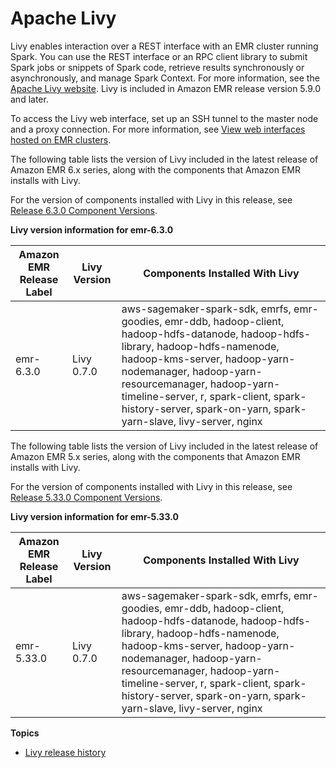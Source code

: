 # Apache Livy<a name="emr-livy"></a>

Livy enables interaction over a REST interface with an EMR cluster running Spark\. You can use the REST interface or an RPC client library to submit Spark jobs or snippets of Spark code, retrieve results synchronously or asynchronously, and manage Spark Context\. For more information, see the [Apache Livy website](https://livy.incubator.apache.org/)\. Livy is included in Amazon EMR release version 5\.9\.0 and later\.

To access the Livy web interface, set up an SSH tunnel to the master node and a proxy connection\. For more information, see [View web interfaces hosted on EMR clusters](https://docs.aws.amazon.com/emr/latest/ManagementGuide/emr-web-interfaces.html)\.

The following table lists the version of Livy included in the latest release of Amazon EMR 6\.x series, along with the components that Amazon EMR installs with Livy\.

For the version of components installed with Livy in this release, see [Release 6\.3\.0 Component Versions](emr-release-6x.md#emr-630-release)\.


**Livy version information for emr\-6\.3\.0**  

| Amazon EMR Release Label | Livy Version | Components Installed With Livy | 
| --- | --- | --- | 
| emr\-6\.3\.0 | Livy 0\.7\.0 | aws\-sagemaker\-spark\-sdk, emrfs, emr\-goodies, emr\-ddb, hadoop\-client, hadoop\-hdfs\-datanode, hadoop\-hdfs\-library, hadoop\-hdfs\-namenode, hadoop\-kms\-server, hadoop\-yarn\-nodemanager, hadoop\-yarn\-resourcemanager, hadoop\-yarn\-timeline\-server, r, spark\-client, spark\-history\-server, spark\-on\-yarn, spark\-yarn\-slave, livy\-server, nginx | 

The following table lists the version of Livy included in the latest release of Amazon EMR 5\.x series, along with the components that Amazon EMR installs with Livy\.

For the version of components installed with Livy in this release, see [Release 5\.33\.0 Component Versions](emr-release-5x.md#emr-5330-release)\.


**Livy version information for emr\-5\.33\.0**  

| Amazon EMR Release Label | Livy Version | Components Installed With Livy | 
| --- | --- | --- | 
| emr\-5\.33\.0 | Livy 0\.7\.0 | aws\-sagemaker\-spark\-sdk, emrfs, emr\-goodies, emr\-ddb, hadoop\-client, hadoop\-hdfs\-datanode, hadoop\-hdfs\-library, hadoop\-hdfs\-namenode, hadoop\-kms\-server, hadoop\-yarn\-nodemanager, hadoop\-yarn\-resourcemanager, hadoop\-yarn\-timeline\-server, r, spark\-client, spark\-history\-server, spark\-on\-yarn, spark\-yarn\-slave, livy\-server, nginx | 

**Topics**
+ [Livy release history](Livy-release-history.md)